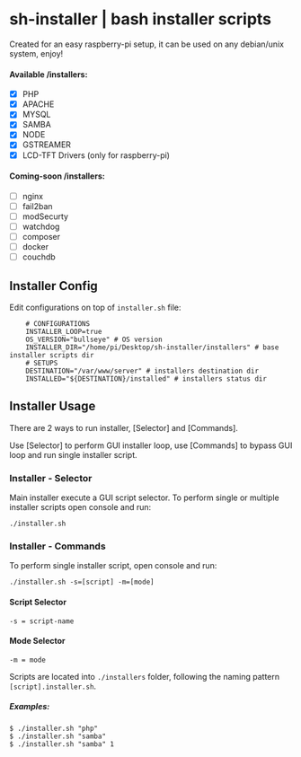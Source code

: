 # sh-installer | bash installer scripts

Created for an easy raspberry-pi setup, it can be used on any debian/unix system, enjoy!

#### Available /installers:

 - [x] PHP
 - [x] APACHE
 - [x] MYSQL
 - [x] SAMBA
 - [x] NODE
 - [x] GSTREAMER
 - [x] LCD-TFT Drivers (only for raspberry-pi)

#### Coming-soon /installers:
 - [ ] nginx
 - [ ] fail2ban
 - [ ] modSecurty
 - [ ] watchdog
 - [ ] composer
 - [ ] docker
 - [ ] couchdb

## Installer Config

Edit configurations on top of `installer.sh` file:

```
    # CONFIGURATIONS
    INSTALLER_LOOP=true
    OS_VERSION="bullseye" # OS version
    INSTALLER_DIR="/home/pi/Desktop/sh-installer/installers" # base installer scripts dir
    # SETUPS
    DESTINATION="/var/www/server" # installers destination dir
    INSTALLED="${DESTINATION}/installed" # installers status dir
```

## Installer Usage
There are 2 ways to run installer, [Selector] and [Commands].

Use [Selector] to perform GUI installer loop, use [Commands] to bypass GUI loop and run single installer script.

### Installer - Selector
Main installer execute a GUI script selector. To perform single or multiple installer scripts open console and run:

```
./installer.sh
```

### Installer - Commands
To perform single installer script, open console and run:

```
./installer.sh -s=[script] -m=[mode]
```

#### Script Selector

```
-s = script-name
```

#### Mode Selector

```
-m = mode
```

Scripts are located into `./installers` folder, following the naming pattern `[script].installer.sh`.

##### Examples:

```
$ ./installer.sh "php"
$ ./installer.sh "samba"
$ ./installer.sh "samba" 1
```
